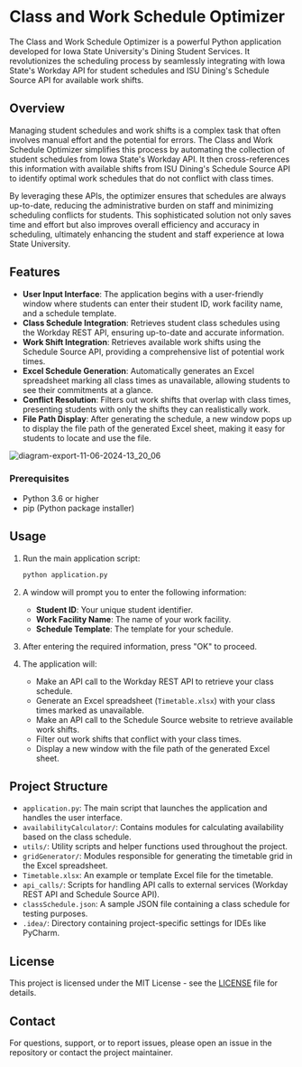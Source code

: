 # Class and Work Schedule Optimizer

The Class and Work Schedule Optimizer is a powerful Python application developed for Iowa State University's Dining Student Services. It revolutionizes the scheduling process by seamlessly integrating with Iowa State's Workday API for student schedules and ISU Dining's Schedule Source API for available work shifts.

## Overview

Managing student schedules and work shifts is a complex task that often involves manual effort and the potential for errors. The Class and Work Schedule Optimizer simplifies this process by automating the collection of student schedules from Iowa State's Workday API. It then cross-references this information with available shifts from ISU Dining's Schedule Source API to identify optimal work schedules that do not conflict with class times.

By leveraging these APIs, the optimizer ensures that schedules are always up-to-date, reducing the administrative burden on staff and minimizing scheduling conflicts for students. This sophisticated solution not only saves time and effort but also improves overall efficiency and accuracy in scheduling, ultimately enhancing the student and staff experience at Iowa State University.

## Features

- **User Input Interface**: The application begins with a user-friendly window where students can enter their student ID, work facility name, and a schedule template.
- **Class Schedule Integration**: Retrieves student class schedules using the Workday REST API, ensuring up-to-date and accurate information.
- **Work Shift Integration**: Retrieves available work shifts using the Schedule Source API, providing a comprehensive list of potential work times.
- **Excel Schedule Generation**: Automatically generates an Excel spreadsheet marking all class times as unavailable, allowing students to see their commitments at a glance.
- **Conflict Resolution**: Filters out work shifts that overlap with class times, presenting students with only the shifts they can realistically work.
- **File Path Display**: After generating the schedule, a new window pops up to display the file path of the generated Excel sheet, making it easy for students to locate and use the file.

![diagram-export-11-06-2024-13_20_06](https://github.com/TpSoftDev/Class-and-Work-Schedule-Optimizer/assets/170199259/1e1cb687-3173-4260-8f13-4d3b2d481024)

### Prerequisites

- Python 3.6 or higher
- pip (Python package installer)

## Usage

1. Run the main application script:
   ```bash
   python application.py
   ```
2. A window will prompt you to enter the following information:
   - **Student ID**: Your unique student identifier.
   - **Work Facility Name**: The name of your work facility.
   - **Schedule Template**: The template for your schedule.

3. After entering the required information, press "OK" to proceed.
4. The application will:
   - Make an API call to the Workday REST API to retrieve your class schedule.
   - Generate an Excel spreadsheet (`Timetable.xlsx`) with your class times marked as unavailable.
   - Make an API call to the Schedule Source website to retrieve available work shifts.
   - Filter out work shifts that conflict with your class times.
   - Display a new window with the file path of the generated Excel sheet.

## Project Structure

- `application.py`: The main script that launches the application and handles the user interface.
- `availabilityCalculator/`: Contains modules for calculating availability based on the class schedule.
- `utils/`: Utility scripts and helper functions used throughout the project.
- `gridGenerator/`: Modules responsible for generating the timetable grid in the Excel spreadsheet.
- `Timetable.xlsx`: An example or template Excel file for the timetable.
- `api_calls/`: Scripts for handling API calls to external services (Workday REST API and Schedule Source API).
- `classSchedule.json`: A sample JSON file containing a class schedule for testing purposes.
- `.idea/`: Directory containing project-specific settings for IDEs like PyCharm.

## License

This project is licensed under the MIT License - see the [LICENSE](LICENSE) file for details.

## Contact

For questions, support, or to report issues, please open an issue in the repository or contact the project maintainer.

